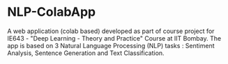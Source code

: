 # NLP-ColabApp
A web application (colab based) developed as part of course project for IE643 - "Deep Learning - Theory and Practice" Course at IIT Bombay. The app is based on 3 Natural Language Processing (NLP) tasks : Sentiment Analysis, Sentence Generation and Text Classification.
